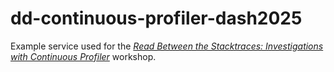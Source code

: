 # dd-continuous-profiler-dash2025

Example service used for the [_Read Between the Stacktraces: Investigations with Continuous Profiler_](https://www.dashcon.io/sessions/read-between-the-stacktraces-investigations-with-continuous-profiler/) workshop.
